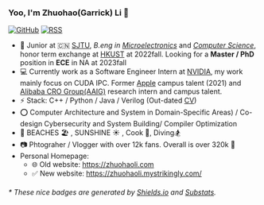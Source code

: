 

### Yoo, I'm Zhuohao(Garrick) Li 👋  

[![GitHub](https://img.shields.io/badge/dynamic/json?logo=github&label=GitHub&labelColor=495867&color=495867&query=%24.data.totalSubs&url=https%3A%2F%2Fapi.spencerwoo.com%2Fsubstats%2F%3Fsource%3Dgithub%26queryKey%3Dhayschan&style=flat-square)](https://github.com/edithlzh)
[![RSS](https://img.shields.io/badge/dynamic/json?logo=rss&logoColor=white&label=RSS&labelColor=95B8D1&color=95B8D1&query=%24.data.totalSubs&url=https%3A%2F%2Fapi.spencerwoo.com%2Fsubstats%2F%3Fsource%3Dfeedly%257Cinoreader%257CfeedsPub%26queryKey%3Dhttps://haysc.tech/feed.xml&style=flat-square)](https://haysc.tech/)

- 🍻 Junior at 🇨🇳 [SJTU](https://www.sjtu.edu.cn), _B.eng in_ [_Microelectronics_](https://dmne.sjtu.edu.cn/dmne/) and [_Computer Science_](https://www.cs.sjtu.edu.cn/), honor term exchange at [HKUST](https://hkust.edu.hk/) at 2022fall. Looking for a **Master / PhD** position in **ECE** in NA at 2023fall
- 💻 Currently work as a Software Engineer Intern at [NVIDIA](https://www.nvidia.com), my work mainly focus on CUDA IPC. Former [Apple](https://www.apple.com) campus talent (2021) and [Alibaba CRO Group(AAIG)](https://s.alibaba.com/) research intern and campus talent.
- ⚡ Stack: C++ / Python / Java / Verilog (Out-dated [CV](https://uploads.strikinglycdn.com/files/c95326a9-f14e-46aa-aecb-81b65c01bd02/main.pdf))
- ⭕️ Computer Architecture and System in Domain-Specific Areas) / Co-design Cybersecurity and System Building/ Compiler Optimization
- 🚕 BEACHES 🏖️ , SUNSHINE ☀️ , Cook 🥩, Diving🏂
- 📷 Phtograher / Vlogger with over 12k fans. Overall is over 320k 👀 
- Personal Homepage:
  - 🌐 Old website: https://zhuohaoli.com
  - ✅ New website: https://zhuohaoli.mystrikingly.com/

<h6>* These nice badges are generated by <a href="https://shields.io/">Shields.io</a> and <a href="https://github.com/spencerwooo/Substats">Substats</a>.</h6>



